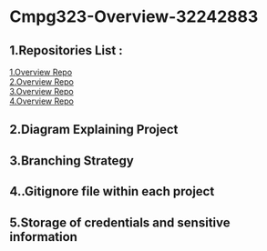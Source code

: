 # Cmpg323-Overview-32242883

## 1.Repositories List :

 <a href ="https://github.com/UliHuss10/Cmpg323-Overview-32242883.git"> 1.Overview Repo   </a> <br>
 <a href ="https://github.com/UliHuss10/Cmpg323-Overview-32242883.git"> 2.Overview Repo   </a> <br>
 <a href ="https://github.com/UliHuss10/Cmpg323-Overview-32242883.git"> 3.Overview Repo   </a> <br>
 <a href ="https://github.com/UliHuss10/Cmpg323-Overview-32242883.git"> 4.Overview Repo   </a>



## 2.Diagram Explaining Project

## 3.Branching Strategy

## 4..Gitignore file within each project

## 5.Storage of credentials and sensitive information
